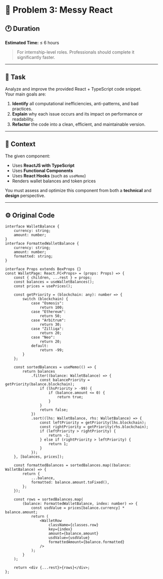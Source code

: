 # 🧩 Problem 3: Messy React

## 🕐 Duration

**Estimated Time:** ≤ 6 hours

> For internship-level roles. Professionals should complete it significantly faster.

---

## 📝 Task

Analyze and improve the provided React + TypeScript code snippet.  
Your main goals are:

1. **Identify** all computational inefficiencies, anti-patterns, and bad practices.
2. **Explain** why each issue occurs and its impact on performance or readability.
3. **Refactor** the code into a clean, efficient, and maintainable version.

---

## 🧠 Context

The given component:

-   Uses **ReactJS with TypeScript**
-   Uses **Functional Components**
-   Uses **React Hooks** (such as `useMemo`)
-   Renders wallet balances and token prices

You must assess and optimize this component from both a **technical** and **design** perspective.

---

## ⚙️ Original Code

```tsx
interface WalletBalance {
    currency: string;
    amount: number;
}
interface FormattedWalletBalance {
    currency: string;
    amount: number;
    formatted: string;
}

interface Props extends BoxProps {}
const WalletPage: React.FC<Props> = (props: Props) => {
    const { children, ...rest } = props;
    const balances = useWalletBalances();
    const prices = usePrices();

    const getPriority = (blockchain: any): number => {
        switch (blockchain) {
            case "Osmosis":
                return 100;
            case "Ethereum":
                return 50;
            case "Arbitrum":
                return 30;
            case "Zilliqa":
                return 20;
            case "Neo":
                return 20;
            default:
                return -99;
        }
    };

    const sortedBalances = useMemo(() => {
        return balances
            .filter((balance: WalletBalance) => {
                const balancePriority = getPriority(balance.blockchain);
                if (lhsPriority > -99) {
                    if (balance.amount <= 0) {
                        return true;
                    }
                }
                return false;
            })
            .sort((lhs: WalletBalance, rhs: WalletBalance) => {
                const leftPriority = getPriority(lhs.blockchain);
                const rightPriority = getPriority(rhs.blockchain);
                if (leftPriority > rightPriority) {
                    return -1;
                } else if (rightPriority > leftPriority) {
                    return 1;
                }
            });
    }, [balances, prices]);

    const formattedBalances = sortedBalances.map((balance: WalletBalance) => {
        return {
            ...balance,
            formatted: balance.amount.toFixed(),
        };
    });

    const rows = sortedBalances.map(
        (balance: FormattedWalletBalance, index: number) => {
            const usdValue = prices[balance.currency] * balance.amount;
            return (
                <WalletRow
                    className={classes.row}
                    key={index}
                    amount={balance.amount}
                    usdValue={usdValue}
                    formattedAmount={balance.formatted}
                />
            );
        }
    );

    return <div {...rest}>{rows}</div>;
};
```
